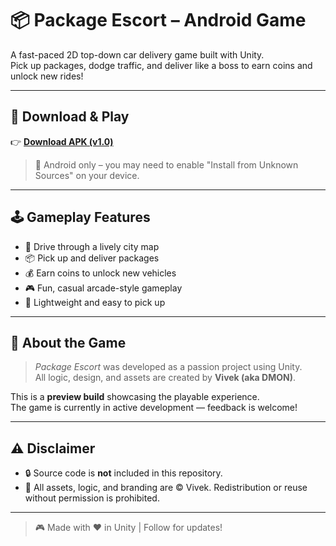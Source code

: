 # 📦 Package Escort – Android Game

A fast-paced 2D top-down car delivery game built with Unity.  
Pick up packages, dodge traffic, and deliver like a boss to earn coins and unlock new rides!

---

## 🚀 Download & Play

👉 [**Download APK (v1.0)**](https://github.com/viveksuthar-code/package_escort-mobile_game/releases/latest)

> 📱 Android only – you may need to enable "Install from Unknown Sources" on your device.

---

## 🕹️ Gameplay Features

- 🚗 Drive through a lively city map
- 📦 Pick up and deliver packages
- 💰 Earn coins to unlock new vehicles
- 🎮 Fun, casual arcade-style gameplay
- 🧠 Lightweight and easy to pick up

---

## 🎯 About the Game

> *Package Escort* was developed as a passion project using Unity.  
All logic, design, and assets are created by **Vivek (aka DMON)**.

This is a **preview build** showcasing the playable experience.  
The game is currently in active development — feedback is welcome!

---

## ⚠️ Disclaimer

- 🔒 Source code is **not** included in this repository.
- 📄 All assets, logic, and branding are © Vivek. Redistribution or reuse without permission is prohibited.

---

> 🎮 Made with ❤️ in Unity | Follow for updates!
